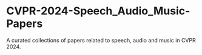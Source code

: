 # CVPR-2024-Speech_Audio_Music-Papers
A curated collections of papers related to speech, audio and music in CVPR 2024.
